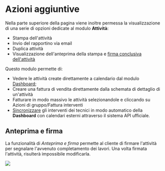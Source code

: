 # Azioni aggiuntive

Nella parte superiore della pagina viene inoltre permessa la visualizzazione di una serie di opzioni dedicate al modulo **Attività**:

* Stampa dell'attività
* Invio del rapportino via email
* Duplica attività
* Visualizzazione dell'anteprima della stampa e [firma conclusiva dell'attività](modifica.md#anteprima-e-firma)



Questo modulo permette di:

* Vedere le attività create direttamente a calendario dal modulo [Dashboard](../dashboard/);
* Creare una fattura di vendita direttamente dalla schemata di dettaglio di un'attività
* Fatturare in modo massivo le attività selezionandole e cliccando su Azioni di gruppo/Fattura interventi
* [Sincronizzare](../../esempi/calendario-su-telefono.md) gli interventi dei tecnici in modo automatico della **Dashboard** con calendari esterni attraverso il sistema API ufficiale.

## Anteprima e firma

La funzionalità di _Anteprima e firma_ permette al cliente di firmare l'attività per segnalare l'avvenuto completamento dei lavori. Una volta firmata l'attività, risulterà impossibile modificarla.

![](https://firebasestorage.googleapis.com/v0/b/gitbook-x-prod.appspot.com/o/spaces%2F-LZJeLg23eVDvrCv74U7-887967055%2Fuploads%2FA5GqcU1DrZUEwjpHWYT5%2Ffile.png?alt=media)
